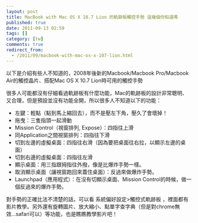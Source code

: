 ```yaml
---
layout: post
title: MacBook with Mac OS X 10.7 Lion 的軌跡板觸控手勢 這幾個你知道嗎
published: true
date: 2011-09-13 02:59
tags: []
category: [tw]
comments: true
redirect_from:
  - /2011/09/macbook-with-mac-os-x-107-lion.html
---
```



以下是介紹有些人不知道的，2008年後新的Macbook/Macbook Pro/Macbook Air的觸控晶片、搭配Mac OS X 10.7 Lion時可用的觸控手勢

很多人可能都沒有仔細看過軌跡板有什麼功能，Mac的軌跡板的設計非常聰明、又合理，但是預設並沒有功能全開，所以很多人不知道以下的功能：

* 左鍵：輕點（點到馬上縮回去），而不是壓左下角，壓久了會壞掉！
* 拖曳：三隻指頭一起滑動
* Mission Control（視窗排列, Expose）：四指往上滑
* 同Application之間視窗排列：四指往下滑
* 切到左邊的虛擬桌面：四指往右滑（因為要把桌面往右拉，以顯示左邊的桌面）
* 切到右邊的虛擬桌面：四指往左滑
* 顯示桌面：用三指跟拇指往外撥，像是比爆炸手勢一樣。
* 取消顯示桌面（讓視窗跑回來蓋住桌面）：反過來做爆炸手勢。
* Launchpad（應用程式）：在沒有切顯示桌面、Mission Control的時候，做一個反過來的爆炸手勢。



對手勢的正確比法不清楚的話，可以看 系統偏好設定>觸控式軌跡板 ，裡面都有影片教學。另外還有旋轉圖片、放大縮小、點單字查字典（但是對chrome無效...safari可以）等功能，也是瞧瞧教學影片吧！



